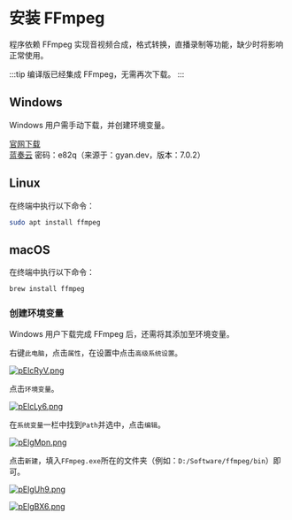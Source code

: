 # 安装 FFmpeg
程序依赖 FFmpeg 实现音视频合成，格式转换，直播录制等功能，缺少时将影响正常使用。

:::tip
编译版已经集成 FFmpeg，无需再次下载。
:::

## Windows 
Windows 用户需手动下载，并创建环境变量。

[官网下载](https://ffmpeg.org/)  
[蓝奏云](https://wwx.lanzout.com/iW4GP2azpdzg) 密码：e82q（来源于：gyan.dev，版本：7.0.2）

## Linux
在终端中执行以下命令：
```bash
sudo apt install ffmpeg
```

## macOS
在终端中执行以下命令：
```bash
brew install ffmpeg
```

### 创建环境变量
Windows 用户下载完成 FFmpeg 后，还需将其添加至环境变量。

右键`此电脑`，点击`属性`，在设置中点击`高级系统设置`。

[![pElcRyV.png](https://s21.ax1x.com/2025/02/23/pElcRyV.png)](https://imgse.com/i/pElcRyV)

点击`环境变量`。

[![pElcLy6.png](https://s21.ax1x.com/2025/02/23/pElcLy6.png)](https://imgse.com/i/pElcLy6)

在`系统变量`一栏中找到`Path`并选中，点击`编辑`。

[![pElgMpn.png](https://s21.ax1x.com/2025/02/23/pElgMpn.png)](https://imgse.com/i/pElgMpn)

点击`新建`，填入`FFmpeg.exe`所在的文件夹（例如：`D:/Software/ffmpeg/bin`）即可。

[![pElgUh9.png](https://s21.ax1x.com/2025/02/23/pElgUh9.png)](https://imgse.com/i/pElgUh9)

[![pElgBX6.png](https://s21.ax1x.com/2025/02/23/pElgBX6.png)](https://imgse.com/i/pElgBX6)